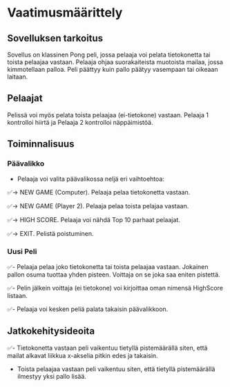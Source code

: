 # Vaatimusmäärittely

## Sovelluksen tarkoitus

Sovellus on klassinen Pong peli, jossa pelaaja voi pelata tietokonetta tai toista pelaajaa vastaan. Pelaaja ohjaa suorakaiteista muotoista mailaa, jossa kimmotellaan palloa. Peli päättyy kuin pallo päätyy vasempaan tai oikeaan laitaan.

## Pelaajat

Pelissä voi myös pelata toista pelaajaa (ei-tietokone) vastaan. Pelaaja 1 kontrolloi hiirtä ja Pelaaja 2 kontrolloi näppäimistöä.

## Toiminnalisuus

### Päävalikko

- Pelaaja voi valita päävalikossa neljä eri vaihtoehtoa:
	
✅-> NEW GAME (Computer). Pelaaja pelaa tietokonetta vastaan.

✅-> NEW GAME (Player 2). Pelaaja pelaa toista pelajaa vastaan.

✅-> HIGH SCORE. Pelaaja voi nähdä Top 10 parhaat pelaajat.

✅-> EXIT. Pelistä poistuminen.

### Uusi Peli

✅- Pelaaja pelaa joko tietokonetta tai toista pelaajaa vastaan. Jokainen pallon osuma tuottaa yhden pisteen. Voittaja on se joka saa eniten pistettä. 

✅- Pelin jälkein voittaja (ei tietokone) voi kirjoittaa oman nimensä HighScore listaan.

✅- Pelaaja voi kesken peliä palata takaisin päävalikkoon.

## Jatkokehitysideoita

✅- Tietokonetta vastaan peli vaikentuu tietyllä pistemäärällä siten, että mailat alkavat liikkua x-akselia pitkin edes ja takaisin.

- Toista pelaajaa vastaan peli vaikentuu siten, että tietyllä pistemäärällä ilmestyy yksi pallo lisää.

